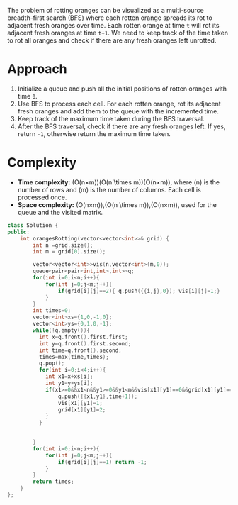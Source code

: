 The problem of rotting oranges can be visualized as a multi-source breadth-first search (BFS) where each rotten orange spreads its rot to adjacent fresh oranges over time. Each rotten orange at time `t` will rot its adjacent fresh oranges at time `t+1`. We need to keep track of the time taken to rot all oranges and check if there are any fresh oranges left unrotted.

# Approach

1. Initialize a queue and push all the initial positions of rotten oranges with time `0`.
2. Use BFS to process each cell. For each rotten orange, rot its adjacent fresh oranges and add them to the queue with the incremented time.
3. Keep track of the maximum time taken during the BFS traversal.
4. After the BFS traversal, check if there are any fresh oranges left. If yes, return `-1`, otherwise return the maximum time taken.

# Complexity

- **Time complexity:** (O(n×m))(O(n \times m))(O(n×m)), where (n) is the number of rows and (m) is the number of columns. Each cell is processed once.
- **Space complexity:** (O(n×m)),(O(n \times m)),(O(n×m)), used for the queue and the visited matrix.

```C++
class Solution {
public:
    int orangesRotting(vector<vector<int>>& grid) {
        int n =grid.size();
        int m = grid[0].size();

        vector<vector<int>>vis(n,vector<int>(m,0));
        queue<pair<pair<int,int>,int>>q;
        for(int i=0;i<n;i++){
            for(int j=0;j<m;j++){
                if(grid[i][j]==2){ q.push({{i,j},0}); vis[i][j]=1;}
            }
        }
        int times=0;
        vector<int>xs={1,0,-1,0};
        vector<int>ys={0,1,0,-1};
        while(!q.empty()){
          int x=q.front().first.first;
          int y=q.front().first.second;
          int time=q.front().second;
          times=max(time,times);
          q.pop();
          for(int i=0;i<4;i++){
            int x1=x+xs[i];
            int y1=y+ys[i];
            if(x1>=0&&x1<n&&y1>=0&&y1<m&&vis[x1][y1]==0&&grid[x1][y1]==1){
                q.push({{x1,y1},time+1});
                vis[x1][y1]=1;
                grid[x1][y1]=2;
            }
          }

         
        }
        for(int i=0;i<n;i++){
            for(int j=0;j<m;j++){
                if(grid[i][j]==1) return -1;
            }
        }
        return times;
    }
};
```

